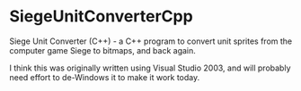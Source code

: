 SiegeUnitConverterCpp
=====================

Siege Unit Converter (C++) - a C++ program to convert unit sprites from the computer game Siege to bitmaps, and back again.

I think this was originally written using Visual Studio 2003, and will probably need effort to de-Windows it to make it work today.
